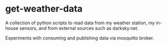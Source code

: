 # get-weather-data
A collection of python scripts to read data from my weather station, my in-house sensors, and from external sources such as darksky.net.

Experiments with consuming and publishing data via mosquitto broker.
